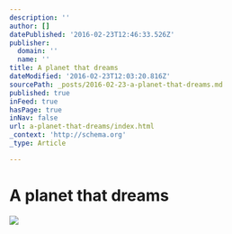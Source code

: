 ```yaml
---
description: ''
author: []
datePublished: '2016-02-23T12:46:33.526Z'
publisher:
  domain: ''
  name: ''
title: A planet that dreams
dateModified: '2016-02-23T12:03:20.816Z'
sourcePath: _posts/2016-02-23-a-planet-that-dreams.md
published: true
inFeed: true
hasPage: true
inNav: false
url: a-planet-that-dreams/index.html
_context: 'http://schema.org'
_type: Article

---
```

# A planet that dreams
![](https://the-grid-user-content.s3-us-west-2.amazonaws.com/0f1b5d5f-b3bd-49bb-b9d5-18c85704326c.png)